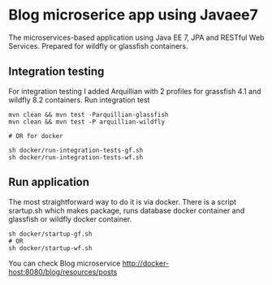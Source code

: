# Blog microserice app using Javaee7 

The microservices-based application using Java EE 7, JPA and RESTful Web Services. Prepared for wildfly or glassfish containers. 

## Integration testing
For integration testing I added Arquillian with 2 profiles for grassfish 4.1 and wildfly 8.2 containers.
Run integration test 
```
mvn clean && mvn test -Parquillian-glassfish
mvn clean && mvn test -P arquillian-wildfly

# OR for docker

sh docker/run-integration-tests-gf.sh
sh docker/run-integration-tests-wf.sh

```

## Run application
The most straightforward way to do it is via docker. There is a script srartup.sh which makes package, runs database docker container and glassfish or wildfly docker container. 
```
sh docker/startup-gf.sh
# OR
sh docker/startup-wf.sh
```
You can check Blog microservice  [http://docker-host:8080/blog/resources/posts](http://docker-host:8080/blog/resources/posts)



